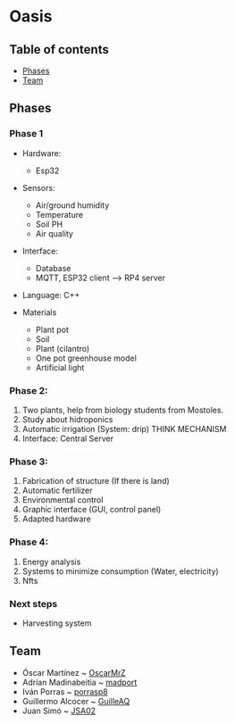 # Oasis

## Table of contents
- [Phases](#phases) 
- [Team](#team) 


## Phases

### Phase 1 

- Hardware:
  * Esp32
   
- Sensors:

  * Air/ground humidity
  * Temperature
  * Soil PH
  * Air quality
 
 - Interface:
 
   * Database
   * MQTT, ESP32 client --> RP4 server
  
 - Language: C++
 
 - Materials

   * Plant pot
   * Soil
   * Plant (cilantro)
   * One pot greenhouse model
   * Artificial light
 
 ### Phase 2:
  1. Two plants, help from biology students from Mostoles.
  2. Study about hidroponics
  3. Automatic irrigation (System: drip) THINK MECHANISM
  4. Interface: Central Server
 
 ### Phase 3:
  1. Fabrication of structure (If there is land)
  2. Automatic fertilizer
  3. Environmental control
  4. Graphic interface (GUI, control panel)
  5. Adapted hardware

### Phase 4:
 1. Energy analysis
 2. Systems to minimize consumption (Water, electricity)
 3. Nfts 

### Next steps
- Harvesting system 


## Team 
- Óscar Martínez ~ [OscarMrZ](https://github.com/OscarMrZ)
- Adrían Madinabeitia ~ [madport](https://github.com/madport)
- Iván Porras ~ [porrasp8](https://github.com/Ivan-Porras)
- Guillermo Alcocer ~ [GuilleAQ](https://github.com/GuilleAQ)
- Juan Simó ~ [JSA02](https://github.com/JSA02)
